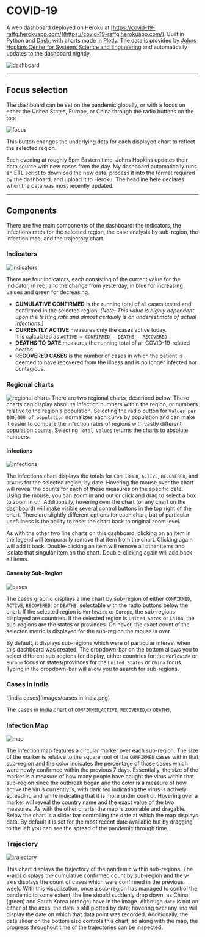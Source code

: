 # COVID-19
A web dashboard deployed on Heroku at [https://covid-19-raffg.herokuapp.com/](https://covid-19-raffg.herokuapp.com/). Built in Python and [Dash](https://dash.plot.ly/), with charts made in [Plotly](https://plot.ly/). The data is provided by [Johns Hopkins Center for Systems Science and Engineering](https://github.com/CSSEGISandData/COVID-19) and automatically updates to the dashboard nightly.

 ![dashboard](images/screenshot.png)

 ---

 ## Focus selection

 The dashboard can be set on the pandemic globally, or with a focus on either the United States, Europe, or China through the radio buttons on the top:

 ![focus](images/focus_select.png)

 This button changes the underlying data for each displayed chart to reflect the selected region.

 Each evening at roughly 5pm Eastern time, Johns Hopkins updates their data source with new cases from the day. My dashboard automatically runs an ETL script to download the new data, process it into the format required by the dashboard, and upload it to Heroku. The headline here declares when the data was most recently updated.

 ---

 ## Components

There are five main components of the dashboard: the indicators, the infections rates for the selected region, the case analysis by sub-region, the infection map, and the trajectory chart.

### Indicators

![indicators](images/indicators.png)

There are four indicators, each consisting of the current value for the indicator, in red, and the change from yesterday, in blue for increasing values and green for decreasing.

- **CUMULATIVE CONFIRMED** is the running total of all cases tested and confirmed in the selected region. *(Note: This value is highly dependent upon the testing rate and almost certainly is an underestimate of actual infections.)*
- **CURRENTLY ACTIVE** measures only the cases active today.  
It is calculated as `ACTIVE = CONFIRMED - DEATHS - RECOVERED`
- **DEATHS TO DATE** measures the running total of all COVID-19-related deaths
- **RECOVERED CASES** is the number of cases in which the patient is deemed to have recovered from the illness and is no longer infected nor contagious.

### Regional charts

![regional charts](images/regional.png)
There are two regional charts, described below. These charts can display absolute infection numbers within the region, or numbers relative to the region's population. Selecting the radio button for `Values per 100,000 of population` normalizes each curve by population and can make it easier to compare the infection rates of regions with vastly different population counts. Selecting `Total values` returns the charts to absolute numbers.

#### Infections

![infections](images/infections.png)

The infections chart displays the totals for `CONFIRMED`, `ACTIVE`, `RECOVERED`, and `DEATHS` for the selected region, by date. Hovering the mouse over the chart will reveal the counts for each of these measures on the specific date. Using the mouse, you can zoom in and out or click and drag to select a box to zoom in on. Additionally, hovering over the chart (or any chart on the dashboard) will make visible several control buttons in the top right of the chart. There are slightly different options for each chart, but of particular usefulness is the ability to reset the chart back to original zoom level.

As with the other two line charts on this dashboard, clicking on an item in the legend will temporarily remove that item from the chart. Clicking again will add it back. Double-clicking an item will remove all other items and isolate that singular item on the chart. Double-clicking again will add back all items.

#### Cases by Sub-Region

![cases](images/cases.png)

The cases  graphic displays a line chart by sub-region of either `CONFIRMED`, `ACTIVE`, `RECOVERED`, or `DEATHS`, selectable with the radio buttons below the chart. If the selected region is `Worldwide` or `Europe`, the sub-regions displayed are countries. If the selected region is `United Sates` or `China`, the sub-regions are the states or provinces. On hover, the exact count of the selected metric is displayed for the sub-region the mouse is over.

By default, it displays sub-regions which were of particular interest when this dashboard was created. The dropdown-bar on the bottom allows you to select different sub-regions for display, either countries for the `Worldwide` or `Europe` focus or states/provinces for the `United States` or `China` focus. Typing in the dropdown-bar will allow you to search for sub-regions.

### Cases in India

![india cases](images/cases in India.png)

The cases in India chart of `CONFIRMED`,`ACTIVE`, `RECOVERED`,or `DEATHS`,



### Infection Map

![map](images/map.png)

The infection map features a circular marker over each sub-region. The size of the marker is relative to the square root of the `CONFIRMED` cases within that sub-region and the color indicates the percentage of those cases which were newly confirmed within the previous 7 days. Essentially, the size of the marker is a measure of how many people have caught the virus within that sub-region since the outbreak began and the color is a measure of how active the virus currently is, with dark red indicating the virus is actively spreading and white indicating that it is more under control. Hovering over a marker will reveal the country name and the exact value of the two measures. As with the other charts, the map is zoomable and dragable. Below the chart is a slider bar controlling the date at which the map displays data. By default it is set for the most recent date available but by dragging to the left you can see the spread of the pandemic through time.

### Trajectory

![trajectory](images/trajectory.png)

This chart displays the trajectory of the pandemic within sub-regions. The x-axis displays the cumulative confirmed count by sub-region and the y-axis displays the count of cases which were confirmed in the previous week. With this visualization, once a sub-region has managed to control the pandemic to some extent, the line should suddenly drop down, as China (green) and South Korea (orange) have in the image. Although `date` is not on either of the axes, the data is still plotted by date; hovering over any line will display the date on which that data point was recorded. Additionally, the date slider on the bottom also controls this chart; so along with the map, the progress throughout time of the trajectories can be inspected.
